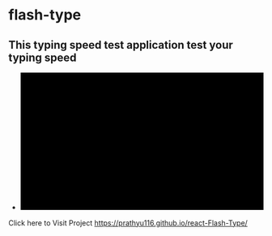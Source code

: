 # flash-type
<h2>This typing speed test application test your typing speed</h2>


- <img src="https://github.com/prathyu116/react-Flash-Type/blob/main/src/assets/type.gif"></img>

Click here to Visit  Project 
https://prathyu116.github.io/react-Flash-Type/


